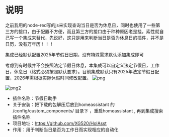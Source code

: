 # 说明
之前我用的node-red写的js来实现查询当日是否为休息日，同时也使用了一些第三方的接口，由于配置不方便，而且第三方的接口由于种种原因老是挂，索性就自己写一个集成来替代，先说好，这只是用来判断当日是否为休息日的插件，并不是日历，没有万年历！！！

集成已经默认配置2025年节假日日期，没有特殊需求默认添加集成即可

考虑到有时候并不会按照法定节假日休息，本集成可以自定义法定节假日，工作日，休息日（格式必须按照默认要求）。目前集成默认只有2025年法定节假日配置，2026年需根据实际休假时间修改配置。
![png](https://attachment.hasstatic.com/forum/202501/17/140543e7vz9jr47o6ua79a.png)

![png2](https://attachment.hasstatic.com/forum/202501/17/141746l8kgfky4gi3ygkq1.png)
- 插件名称：节假日助手
- 关于安装：把下载的包解压后放到homeassistant 的 /config/custom_components/ 目录下 ，重启homeassistant , 再到集成搜索插件名称 
- 项目地址：https://github.com/XG520/HolAsst
- 作用：用于判断当日是否为工作日而实现相应的自动化